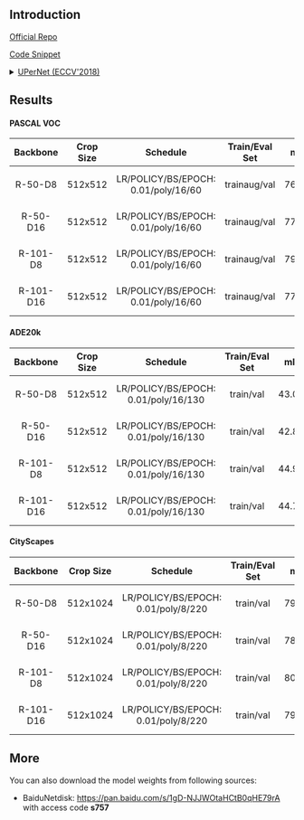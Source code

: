 ## Introduction

<a href="https://github.com/CSAILVision/unifiedparsing">Official Repo</a>

<a href="https://github.com/SegmentationBLWX/sssegmentation/blob/main/ssseg/modules/models/segmentors/upernet/upernet.py">Code Snippet</a>

<details>
<summary align="left"><a href="https://arxiv.org/pdf/1807.10221.pdf">UPerNet (ECCV'2018)</a></summary>

```latex
@inproceedings{xiao2018unified,
    title={Unified perceptual parsing for scene understanding},
    author={Xiao, Tete and Liu, Yingcheng and Zhou, Bolei and Jiang, Yuning and Sun, Jian},
    booktitle={Proceedings of the European Conference on Computer Vision (ECCV)},
    pages={418--434},
    year={2018}
}
```

</details>


## Results

#### PASCAL VOC
| Backbone  | Crop Size  | Schedule                             | Train/Eval Set  | mIoU   | Download                                                                                                                                                                                                                                                                                                                                                                                             |
| :-:       | :-:        | :-:                                  | :-:             | :-:    | :-:                                                                                                                                                                                                                                                                                                                                                                                                  |
| R-50-D8   | 512x512    | LR/POLICY/BS/EPOCH: 0.01/poly/16/60  | trainaug/val    | 76.86% | [cfg](https://raw.githubusercontent.com/SegmentationBLWX/sssegmentation/main/ssseg/configs/upernet/upernet_resnet50os8_voc.py) &#124; [model](https://github.com/SegmentationBLWX/modelstore/releases/download/ssseg_upernet/upernet_resnet50os8_voc_train.pth) &#124; [log](https://github.com/SegmentationBLWX/modelstore/releases/download/ssseg_upernet/upernet_resnet50os8_voc_train.log)       |
| R-50-D16  | 512x512    | LR/POLICY/BS/EPOCH: 0.01/poly/16/60  | trainaug/val    | 77.48% | [cfg](https://raw.githubusercontent.com/SegmentationBLWX/sssegmentation/main/ssseg/configs/upernet/upernet_resnet50os16_voc.py) &#124; [model](https://github.com/SegmentationBLWX/modelstore/releases/download/ssseg_upernet/upernet_resnet50os16_voc_train.pth) &#124; [log](https://github.com/SegmentationBLWX/modelstore/releases/download/ssseg_upernet/upernet_resnet50os16_voc_train.log)    |
| R-101-D8  | 512x512    | LR/POLICY/BS/EPOCH: 0.01/poly/16/60  | trainaug/val    | 79.13% | [cfg](https://raw.githubusercontent.com/SegmentationBLWX/sssegmentation/main/ssseg/configs/upernet/upernet_resnet101os8_voc.py) &#124; [model](https://github.com/SegmentationBLWX/modelstore/releases/download/ssseg_upernet/upernet_resnet101os8_voc_train.pth) &#124; [log](https://github.com/SegmentationBLWX/modelstore/releases/download/ssseg_upernet/upernet_resnet101os8_voc_train.log)    |
| R-101-D16 | 512x512    | LR/POLICY/BS/EPOCH: 0.01/poly/16/60  | trainaug/val    | 77.88% | [cfg](https://raw.githubusercontent.com/SegmentationBLWX/sssegmentation/main/ssseg/configs/upernet/upernet_resnet101os16_voc.py) &#124; [model](https://github.com/SegmentationBLWX/modelstore/releases/download/ssseg_upernet/upernet_resnet101os16_voc_train.pth) &#124; [log](https://github.com/SegmentationBLWX/modelstore/releases/download/ssseg_upernet/upernet_resnet101os16_voc_train.log) |

#### ADE20k
| Backbone  | Crop Size  | Schedule                             | Train/Eval Set  | mIoU   | Download                                                                                                                                                                                                                                                                                                                                                                                                      |
| :-:       | :-:        | :-:                                  | :-:             | :-:    | :-:                                                                                                                                                                                                                                                                                                                                                                                                           |
| R-50-D8   | 512x512    | LR/POLICY/BS/EPOCH: 0.01/poly/16/130 | train/val       | 43.02% | [cfg](https://raw.githubusercontent.com/SegmentationBLWX/sssegmentation/main/ssseg/configs/upernet/upernet_resnet50os8_ade20k.py) &#124; [model](https://github.com/SegmentationBLWX/modelstore/releases/download/ssseg_upernet/upernet_resnet50os8_ade20k_train.pth) &#124; [log](https://github.com/SegmentationBLWX/modelstore/releases/download/ssseg_upernet/upernet_resnet50os8_ade20k_train.log)       |
| R-50-D16  | 512x512    | LR/POLICY/BS/EPOCH: 0.01/poly/16/130 | train/val       | 42.87% | [cfg](https://raw.githubusercontent.com/SegmentationBLWX/sssegmentation/main/ssseg/configs/upernet/upernet_resnet50os16_ade20k.py) &#124; [model](https://github.com/SegmentationBLWX/modelstore/releases/download/ssseg_upernet/upernet_resnet50os16_ade20k_train.pth) &#124; [log](https://github.com/SegmentationBLWX/modelstore/releases/download/ssseg_upernet/upernet_resnet50os16_ade20k_train.log)    |
| R-101-D8  | 512x512    | LR/POLICY/BS/EPOCH: 0.01/poly/16/130 | train/val       | 44.92% | [cfg](https://raw.githubusercontent.com/SegmentationBLWX/sssegmentation/main/ssseg/configs/upernet/upernet_resnet101os8_ade20k.py) &#124; [model](https://github.com/SegmentationBLWX/modelstore/releases/download/ssseg_upernet/upernet_resnet101os8_ade20k_train.pth) &#124; [log](https://github.com/SegmentationBLWX/modelstore/releases/download/ssseg_upernet/upernet_resnet101os8_ade20k_train.log)    |
| R-101-D16 | 512x512    | LR/POLICY/BS/EPOCH: 0.01/poly/16/130 | train/val       | 44.77% | [cfg](https://raw.githubusercontent.com/SegmentationBLWX/sssegmentation/main/ssseg/configs/upernet/upernet_resnet101os16_ade20k.py) &#124; [model](https://github.com/SegmentationBLWX/modelstore/releases/download/ssseg_upernet/upernet_resnet101os16_ade20k_train.pth) &#124; [log](https://github.com/SegmentationBLWX/modelstore/releases/download/ssseg_upernet/upernet_resnet101os16_ade20k_train.log) |

#### CityScapes
| Backbone  | Crop Size  | Schedule                             | Train/Eval Set  | mIoU   | Download                                                                                                                                                                                                                                                                                                                                                                                                                  |
| :-:       | :-:        | :-:                                  | :-:             | :-:    | :-:                                                                                                                                                                                                                                                                                                                                                                                                                       |
| R-50-D8   | 512x1024   | LR/POLICY/BS/EPOCH: 0.01/poly/8/220  | train/val       | 79.08% | [cfg](https://raw.githubusercontent.com/SegmentationBLWX/sssegmentation/main/ssseg/configs/upernet/upernet_resnet50os8_cityscapes.py) &#124; [model](https://github.com/SegmentationBLWX/modelstore/releases/download/ssseg_upernet/upernet_resnet50os8_cityscapes_train.pth) &#124; [log](https://github.com/SegmentationBLWX/modelstore/releases/download/ssseg_upernet/upernet_resnet50os8_cityscapes_train.log)       |
| R-50-D16  | 512x1024   | LR/POLICY/BS/EPOCH: 0.01/poly/8/220  | train/val       | 78.94% | [cfg](https://raw.githubusercontent.com/SegmentationBLWX/sssegmentation/main/ssseg/configs/upernet/upernet_resnet50os16_cityscapes.py) &#124; [model](https://github.com/SegmentationBLWX/modelstore/releases/download/ssseg_upernet/upernet_resnet50os16_cityscapes_train.pth) &#124; [log](https://github.com/SegmentationBLWX/modelstore/releases/download/ssseg_upernet/upernet_resnet50os16_cityscapes_train.log)    |
| R-101-D8  | 512x1024   | LR/POLICY/BS/EPOCH: 0.01/poly/8/220  | train/val       | 80.39% | [cfg](https://raw.githubusercontent.com/SegmentationBLWX/sssegmentation/main/ssseg/configs/upernet/upernet_resnet101os8_cityscapes.py) &#124; [model](https://github.com/SegmentationBLWX/modelstore/releases/download/ssseg_upernet/upernet_resnet101os8_cityscapes_train.pth) &#124; [log](https://github.com/SegmentationBLWX/modelstore/releases/download/ssseg_upernet/upernet_resnet101os8_cityscapes_train.log)    |
| R-101-D16 | 512x1024   | LR/POLICY/BS/EPOCH: 0.01/poly/8/220  | train/val       | 79.64% | [cfg](https://raw.githubusercontent.com/SegmentationBLWX/sssegmentation/main/ssseg/configs/upernet/upernet_resnet101os16_cityscapes.py) &#124; [model](https://github.com/SegmentationBLWX/modelstore/releases/download/ssseg_upernet/upernet_resnet101os16_cityscapes_train.pth) &#124; [log](https://github.com/SegmentationBLWX/modelstore/releases/download/ssseg_upernet/upernet_resnet101os16_cityscapes_train.log) |


## More
You can also download the model weights from following sources:
- BaiduNetdisk: https://pan.baidu.com/s/1gD-NJJWOtaHCtB0qHE79rA with access code **s757**